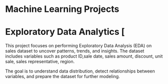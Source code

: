 # Machine Learning Projects
# Exploratory Data Analytics [

This project focuses on performing Exploratory Data Analysis (EDA) on sales dataset to uncover patterns, trends, and insights.
The dataset includes variables such as product ID,sale date, sales amount, discount, unit sale, sales representative, region.

The goal is to understand data distribution, detect relationships between variables, and prepare the dataset for further modeling.
